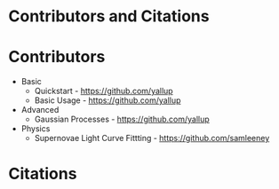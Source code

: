 # Contributors and Citations

# Contributors

- Basic
    - Quickstart - https://github.com/yallup
    - Basic Usage - https://github.com/yallup
- Advanced
    - Gaussian Processes - https://github.com/yallup
- Physics
    - Supernovae Light Curve Fittting - https://github.com/samleeney


# Citations

```{bibliography}
```